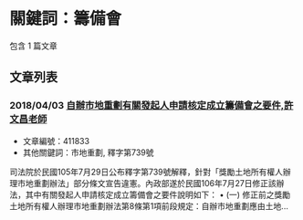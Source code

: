 # 關鍵詞：籌備會

包含 1 篇文章

## 文章列表

### 2018/04/03 [自辦市地重劃有關發起人申請核定成立籌備會之要件,許文昌老師](../../articles/411833_%E8%87%AA%E8%BE%A6%E5%B8%82%E5%9C%B0%E9%87%8D%E5%8A%83%E6%9C%89%E9%97%9C%E7%99%BC%E8%B5%B7%E4%BA%BA%E7%94%B3%E8%AB%8B%E6%A0%B8%E5%AE%9A%E6%88%90%E7%AB%8B%E7%B1%8C%E5%82%99%E6%9C%83%E4%B9%8B%E8%A6%81%E4%BB%B6%2C%E8%A8%B1%E6%96%87%E6%98%8C%E8%80%81%E5%B8%AB.md)
- 文章編號：411833
- 其他關鍵詞：市地重劃, 釋字第739號

司法院於民國105年7月29日公布釋字第739號解釋，針對「獎勵土地所有權人辦理市地重劃辦法」部分條文宣告違憲。內政部遂於民國106年7月27日修正該辦法，其中有關發起人申請核定成立籌備會之要件說明如下： • (一) 修正前之獎勵土地所有權人辦理市地重劃辦法第8條第1項前段規定：自辦市地重劃應由土地...
